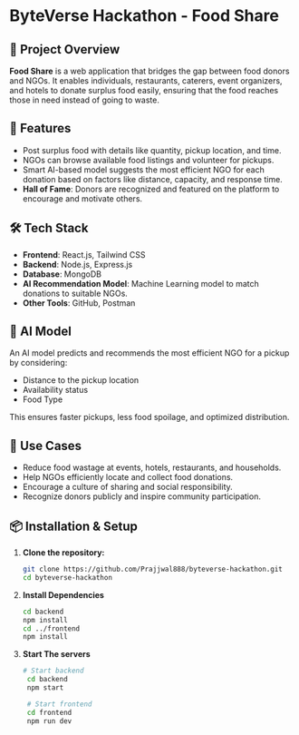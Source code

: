 # ByteVerse Hackathon - **Food Share**

## 🌟 Project Overview
**Food Share** is a web application that bridges the gap between food donors and NGOs. It enables individuals, restaurants, caterers, event organizers, and hotels to donate surplus food easily, ensuring that the food reaches those in need instead of going to waste.

## 🚀 Features
- Post surplus food with details like quantity, pickup location, and time.
- NGOs can browse available food listings and volunteer for pickups.
- Smart AI-based model suggests the most efficient NGO for each donation based on factors like distance, capacity, and response time.
- **Hall of Fame**: Donors are recognized and featured on the platform to encourage and motivate others.

## 🛠️ Tech Stack
- **Frontend**: React.js, Tailwind CSS
- **Backend**: Node.js, Express.js
- **Database**: MongoDB
- **AI Recommendation Model**: Machine Learning model to match donations to suitable NGOs.
- **Other Tools**: GitHub, Postman

## 🤖 AI Model
An AI model predicts and recommends the most efficient NGO for a pickup by considering:
- Distance to the pickup location
- Availability status
- Food Type

This ensures faster pickups, less food spoilage, and optimized distribution.

## 🎯 Use Cases
- Reduce food wastage at events, hotels, restaurants, and households.
- Help NGOs efficiently locate and collect food donations.
- Encourage a culture of sharing and social responsibility.
- Recognize donors publicly and inspire community participation.

## 📦 Installation & Setup

1. **Clone the repository:**
   ```bash
   git clone https://github.com/Prajjwal888/byteverse-hackathon.git
   cd byteverse-hackathon

2. **Install Dependencies**
   ```bash
   cd backend
   npm install
   cd ../frontend
   npm install

3. **Start The servers**
   ```bash
   # Start backend
    cd backend
    npm start

    # Start frontend
    cd frontend
    npm run dev


